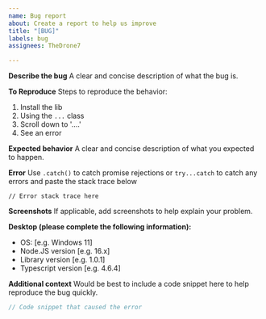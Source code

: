 ```yaml
---
name: Bug report
about: Create a report to help us improve
title: "[BUG]"
labels: bug
assignees: TheDrone7

---
```


**Describe the bug**
A clear and concise description of what the bug is.

**To Reproduce**
Steps to reproduce the behavior:
1. Install the lib
2. Using the `...` class
3. Scroll down to '....'
4. See an error

**Expected behavior**
A clear and concise description of what you expected to happen.

**Error**
Use `.catch()` to catch promise rejections or `try...catch` to catch any errors and paste the stack trace below

```
// Error stack trace here
```

**Screenshots**
If applicable, add screenshots to help explain your problem.

**Desktop (please complete the following information):**
 - OS: [e.g. Windows 11]
 - Node.JS version [e.g. 16.x]
 - Library version [e.g. 1.0.1]
- Typescript version [e.g. 4.6.4]

**Additional context**
Would be best to include a code snippet here to help reproduce the bug quickly.


```ts
// Code snippet that caused the error
```
